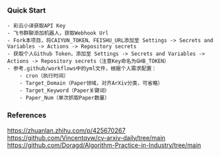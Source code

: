


### Quick Start
    - 彩云小译获取API Key
    - 飞书群聊添加机器人，获取Webhook Url
    - Fork本项目，将CAIYUN_TOKEN、FEISHU_URL添加至 Settings -> Secrets and Variables -> Actions -> Repository secrets
    - 获取个人Github Token，添加至 Settings -> Secrets and Variables -> Actions -> Repository secrets（注意Key命名为GHB_TOKEN）
    - 参考.github/workflows中的yml文件，根据个人需求配置：
        - cron（执行时间）
        - Target_Domain（Paper领域，对齐ArXiv分类，可省略）
        - Target_Keyword（Paper关键词）
        - Paper_Num（单次抓取Paper数量）

### References

https://zhuanlan.zhihu.com/p/425670267
https://github.com/Vincentqyw/cv-arxiv-daily/tree/main
https://github.com/Doragd/Algorithm-Practice-in-Industry/tree/main